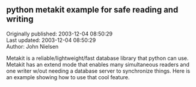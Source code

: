 ## python metakit example for safe reading and writing  
Originally published: 2003-12-04 08:50:29  
Last updated: 2003-12-04 08:50:29  
Author: John Nielsen  
  
Metakit is a reliable/lightweight/fast database library that python can use.
Metakit has an extend mode that enables many simultaneous readers and one writer w/out needing a database server to synchronize things. Here is an example showing how to use that cool feature.